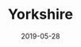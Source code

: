 ---
title: Yorkshire
date: 2019-05-28
layout: trip
thumb_img_path: trips/yorkshire/6.jpeg
content_img_paths:
  - trips/yorkshire/1.jpeg
  - trips/yorkshire/2.jpeg
  - trips/yorkshire/3.jpeg
  - trips/yorkshire/4.jpeg
  - trips/yorkshire/5.jpeg
  - trips/yorkshire/6.jpeg
map: 1edPsdSfS4l9y8oeYhPIx7Q04hYgx33Vp
car: Ford Transit Custom, 6-speed MT
mileage: 485
---